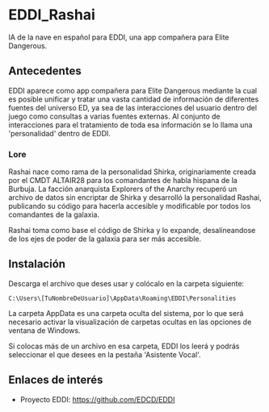 # EDDI_Rashai

IA de la nave en español para EDDI, una app compañera para Elite Dangerous.

## Antecedentes

EDDI aparece como app compañera para Elite Dangerous mediante la cual es posible unificar y tratar una vasta cantidad de información de diferentes fuentes del universo ED, ya sea de las interacciones del usuario dentro del juego como consultas a varias fuentes externas. Al conjunto de interacciones para el tratamiento de toda esa información se lo llama una 'personalidad' dentro de EDDI.

### Lore

Rashai nace como rama de la personalidad Shirka, originariamente creada por el CMDT ALTAIR28 para los comandantes de habla hispana de la Burbuja. La facción anarquista Explorers of the Anarchy recuperó un archivo de datos sin encriptar de Shirka y desarrolló la personalidad Rashai, publicando su código para hacerla accesible y modificable por todos los comandantes de la galaxia.

Rashai toma como base el código de Shirka y lo expande, desalineandose de los ejes de poder de la galaxia para ser más accesible.

## Instalación

Descarga el archivo que deses usar y colócalo en la carpeta siguiente:

```
C:\Users\[TuNombreDeUsuario]\AppData\Roaming\EDDI\Personalities
```

La carpeta AppData es una carpeta oculta del sistema, por lo que será necesario activar la visualización de carpetas ocultas en las opciones de ventana de Windows.

Si colocas más de un archivo en esa carpeta, EDDI los leerá y podrás seleccionar el que desees en la pestaña 'Asistente Vocal'.

## Enlaces de interés

- Proyecto EDDI: https://github.com/EDCD/EDDI
